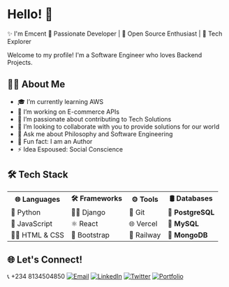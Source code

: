 # Hello! 👋

✨ I'm Emcent
🚀 Passionate Developer | 🌟 Open Source Enthusiast | 🎯 Tech Explorer

Welcome to my profile! I'm a Software Engineer who loves Backend Projects.

## 🧑‍💻 About Me
- 🎓 I’m currently learning AWS
- 🔭 I’m working on E-commerce APIs
- 🌱 I’m passionate about contributing to Tech Solutions
- 👯 I’m looking to collaborate with you to provide solutions for our world
- 💬 Ask me about Philosophy and Software Engineering
- 🧩 Fun fact: I am an Author
- ⚡ Idea Espoused: Social Conscience

## 🛠️ Tech Stack

<table>
  <th>🌐 Languages</th>
  <th>🛠️ Frameworks</th>
  <th>⚙️ Tools</th>
  <th>🛢️ Databases</th>
  <tr>
    <td>🐍 Python</td>
    <td>🦸‍♂️ Django</td>
    <td>🐙 Git</td>
    <td><b>🐘 PostgreSQL</b></td>
  </tr>
  <tr>
    <td>📜 JavaScript</td>
    <td>⚛️ React</td>
    <td>🌐 Vercel</td>
    <td><b>🐬 MySQL</b></td>
  </tr>
  <tr>
    <td>🧑‍💻 HTML & CSS</td>
    <td>🚀 Bootstrap</td>
    <td>🚉 Railway</td>
    <td><b>🍃 MongoDB</b></td>
  </tr>
</table>

## 🌐 Let's Connect!
📞 +234 8134504850
[![Email](https://img.shields.io/badge/Gmail-D14836?style=for-the-badge&logo=gmail&logoColor=white)](mailto:mcinnobezzy@gmail.com) [![LinkedIn](https://img.shields.io/badge/LinkedIn-0077B5?style=for-the-badge&logo=linkedin&logoColor=white)]([https://x.com/Mic_Bezzy](https://www.linkedin.com/in/chukwuemeka-emekwue-64844b153/)) [![Twitter](https://img.shields.io/badge/Twitter-1DA1F2?style=for-the-badge&logo=twitter&logoColor=white)](https://x.com/Mic_Bezzy) [![Portfolio](https://img.shields.io/badge/Portfolio-FF5722?style=for-the-badge&logo=portfolio&logoColor=white)](https://emcent.vercel.app/)
